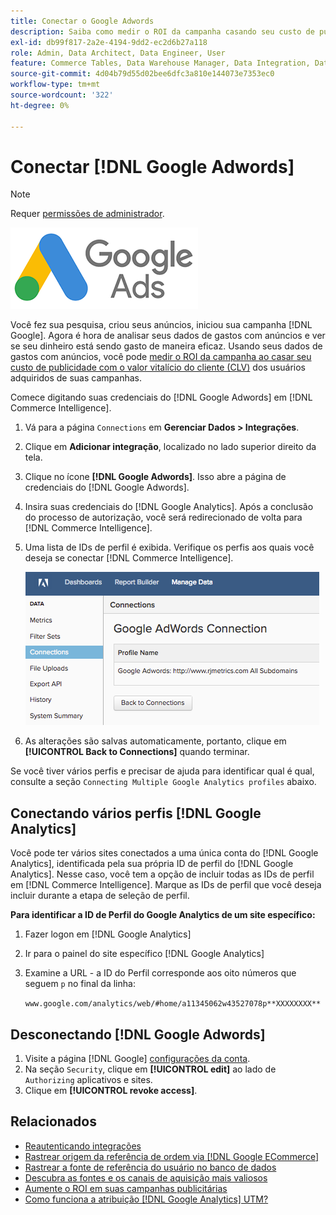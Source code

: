 ```yaml
---
title: Conectar o Google Adwords
description: Saiba como medir o ROI da campanha casando seu custo de publicidade e o valor vitalício do cliente (CLV) dos usuários adquiridos de suas campanhas.
exl-id: db99f817-2a2e-4194-9dd2-ec2d6b27a118
role: Admin, Data Architect, Data Engineer, User
feature: Commerce Tables, Data Warehouse Manager, Data Integration, Data Import/Export
source-git-commit: 4d04b79d55d02bee6dfc3a810e144073e7353ec0
workflow-type: tm+mt
source-wordcount: '322'
ht-degree: 0%

---
```


# Conectar [!DNL Google Adwords]

>[!NOTE]
>
>Requer [permissões de administrador](../../../administrator/user-management/user-management.md).

![Logotipo do Google AdWords](../../../assets/Google_Adwords_logo.png)

Você fez sua pesquisa, criou seus anúncios, iniciou sua campanha [!DNL Google]. Agora é hora de analisar seus dados de gastos com anúncios e ver se seu dinheiro está sendo gasto de maneira eficaz. Usando seus dados de gastos com anúncios, você pode [medir o ROI da campanha ao casar seu custo de publicidade com o valor vitalício do cliente (CLV)](../../analysis/roi-ad-camp.md) dos usuários adquiridos de suas campanhas.

Comece digitando suas credenciais do [!DNL Google Adwords] em [!DNL Commerce Intelligence].

1. Vá para a página `Connections` em **Gerenciar Dados > Integrações**.
1. Clique em **Adicionar integração**, localizado no lado superior direito da tela.
1. Clique no ícone **[!DNL Google Adwords]**. Isso abre a página de credenciais do [!DNL Google Adwords].
1. Insira suas credenciais do [!DNL Google Analytics]. Após a conclusão do processo de autorização, você será redirecionado de volta para [!DNL Commerce Intelligence].
1. Uma lista de IDs de perfil é exibida. Verifique os perfis aos quais você deseja se conectar [!DNL Commerce Intelligence].

   ![Caixa de diálogo de conexão do Google AdWords mostrando a seleção de perfil](../../../assets/cnnct-profile.png)

1. As alterações são salvas automaticamente, portanto, clique em **[!UICONTROL Back to Connections]** quando terminar.

Se você tiver vários perfis e precisar de ajuda para identificar qual é qual, consulte a seção `Connecting Multiple Google Analytics profiles` abaixo.

## Conectando vários perfis [!DNL Google Analytics]

Você pode ter vários sites conectados a uma única conta do [!DNL Google Analytics], identificada pela sua própria ID de perfil do [!DNL Google Analytics]. Nesse caso, você tem a opção de incluir todas as IDs de perfil em [!DNL Commerce Intelligence]. Marque as IDs de perfil que você deseja incluir durante a etapa de seleção de perfil.

**Para identificar a ID de Perfil do Google Analytics de um site específico:**

1. Fazer logon em [!DNL Google Analytics]
1. Ir para o painel do site específico [!DNL Google Analytics]
1. Examine a URL - a ID do Perfil corresponde aos oito números que seguem `p` no final da linha:

   `www.google.com/analytics/web/#home/a11345062w43527078p**XXXXXXXX**`

## Desconectando [!DNL Google Adwords]

1. Visite a página [!DNL Google] [configurações da conta](https://www.google.com/account/about/?hl=en).
1. Na seção `Security`, clique em **[!UICONTROL edit]** ao lado de `Authorizing` aplicativos e sites.
1. Clique em **[!UICONTROL revoke access]**.

## Relacionados

* [Reautenticando integrações](https://experienceleague.adobe.com/docs/commerce-knowledge-base/kb/how-to/mbi-reauthenticating-integrations.html?lang=pt-BR)
* [Rastrear origem da referência de ordem via [!DNL Google ECommerce]](../integrations/google-ecommerce.md)
* [Rastrear a fonte de referência do usuário no banco de dados](../../analysis/google-track-user-acq.md)
* [Descubra as fontes e os canais de aquisição mais valiosos](../../analysis/most-value-source-channel.md)
* [Aumente o ROI em suas campanhas publicitárias](../../analysis/roi-ad-camp.md)
* [Como funciona a atribuição  [!DNL Google Analytics] UTM?](../../analysis/utm-attributes.md)
